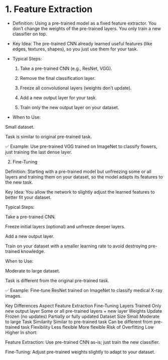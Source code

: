 # 1. Feature Extraction

- Definition: Using a pre-trained model as a fixed feature extractor. You don’t change the weights of the pre-trained layers. You only train a new classifier on top.

- Key Idea: The pre-trained CNN already learned useful features (like edges, textures, shapes), so you just use them for your task.

- Typical Steps:

  1. Take a pre-trained CNN (e.g., ResNet, VGG).
  
  2. Remove the final classification layer.
  
  3. Freeze all convolutional layers (weights don’t update).
  
  4. Add a new output layer for your task.
  
  5. Train only the new output layer on your dataset.

- When to Use:

Small dataset.

Task is similar to original pre-trained task.

✅ Example: Use pre-trained VGG trained on ImageNet to classify flowers, just training the last dense layer.

2. Fine-Tuning

Definition: Starting with a pre-trained model but unfreezing some or all layers and training them on your dataset, so the model adapts its features to the new task.

Key Idea: You allow the network to slightly adjust the learned features to better fit your dataset.

Typical Steps:

Take a pre-trained CNN.

Freeze initial layers (optional) and unfreeze deeper layers.

Add a new output layer.

Train on your dataset with a smaller learning rate to avoid destroying pre-trained knowledge.

When to Use:

Moderate to large dataset.

Task is different from the original pre-trained task.

✅ Example: Fine-tune ResNet trained on ImageNet to classify medical X-ray images.

Key Differences
Aspect	Feature Extraction	Fine-Tuning
Layers Trained	Only new output layer	Some or all pre-trained layers + new layer
Weights Update	Frozen (no updates)	Partially or fully updated
Dataset Size	Small	Moderate to large
Task Similarity	Similar to pre-trained task	Can be different from pre-trained task
Flexibility	Less flexible	More flexible
Risk of Overfitting	Low	Higher
In short:

Feature Extraction: Use pre-trained CNN as-is; just train the new classifier.

Fine-Tuning: Adjust pre-trained weights slightly to adapt to your dataset.
